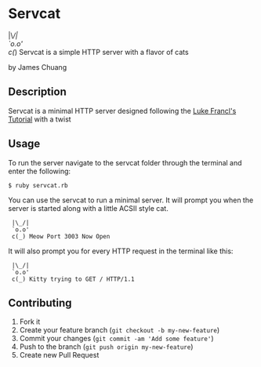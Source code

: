 # Servcat
|\\_/|  
 `o.o'  
 c(_) Servcat is a simple HTTP server with a flavor of cats

by James Chuang
## Description
Servcat is a minimal HTTP server designed following the [Luke Francl's Tutorial][1] with a twist
## Usage
To run the server navigate to the servcat folder through the terminal and enter the following:
```shell
$ ruby servcat.rb
```

You can use the servcat to run a minimal server. It will prompt you when the server is started along with a little ACSII style cat.
```shell
 |\_/|
 `o.o'
 c(_) Meow Port 3003 Now Open
```

It will also prompt you for every HTTP request in the terminal like this:
```shell
 |\_/|
 `o.o'
 c(_) Kitty trying to GET / HTTP/1.1
```

## Contributing

1. Fork it
2. Create your feature branch (`git checkout -b my-new-feature`)
3. Commit your changes (`git commit -am 'Add some feature'`)
4. Push to the branch (`git push origin my-new-feature`)
5. Create new Pull Request

[1]: https://practicingruby.com/articles/implementing-an-http-file-server?u=2c59db4496